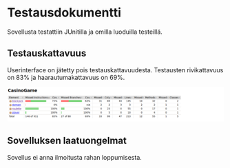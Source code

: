# Testausdokumentti

Sovellusta testattiin JUnitilla ja omilla luoduilla testeillä. 

## Testauskattavuus 

Userinterface on jätetty pois testauskattavuudesta. Testausten rivikattavuus on 83% ja haarautumakattavuus on 69%.

<img src="https://github.com/MatAleksi/ot-harjoitustyo/blob/main/ot-harjoitustyo/dokumentaatio/kuvat/jacoco.PNG" width="800">

## Sovelluksen laatuongelmat 

Sovellus ei anna ilmoitusta rahan loppumisesta.
